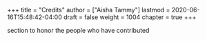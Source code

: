 +++
title = "Credits"
author = ["Aisha Tammy"]
lastmod = 2020-06-16T15:48:42-04:00
draft = false
weight = 1004
chapter = true
+++

section to honor the people who have contributed
